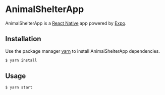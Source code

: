 # AnimalShelterApp

AnimalShelterApp is a [React Native](https://reactnative.dev/) app powered by [Expo](https://expo.io/).

## Installation

Use the package manager [yarn](https://yarnpkg.com/) to install AnimalShelterApp dependencies.

```bash
$ yarn install
```

## Usage

```bash
$ yarn start
```
